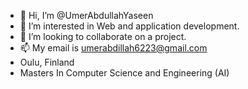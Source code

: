 - 👋 Hi, I’m @UmerAbdullahYaseen
- 👀 I’m interested in Web and application development.
- 💞️ I’m looking to collaborate on a project. 
- 📫 My email is umerabdillah6223@gmail.com
-    Oulu, Finland
-    Masters In Computer Science and Engineering (AI)
